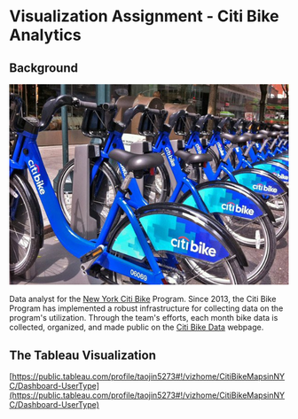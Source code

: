 # Visualization Assignment - Citi Bike Analytics

## Background

![Citi-Bikes](Images/citi-bike-station-bikes.jpg)

Data analyst for the [New York Citi Bike](https://en.wikipedia.org/wiki/Citi_Bike) Program. Since 2013, the Citi Bike Program has implemented a robust infrastructure for collecting data on the program's utilization. Through the team's efforts, each month bike data is collected, organized, and made public on the [Citi Bike Data](https://www.citibikenyc.com/system-data) webpage.

## The Tableau Visualization
    
[https://public.tableau.com/profile/taojin5273#!/vizhome/CitiBikeMapsinNYC/Dashboard-UserType](https://public.tableau.com/profile/taojin5273#!/vizhome/CitiBikeMapsinNYC/Dashboard-UserType)
